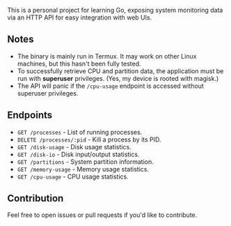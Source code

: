 This is a personal project for learning Go, exposing system monitoring data via an HTTP API for easy integration with web UIs.

## Notes

- The binary is mainly run in Termux. It may work on other Linux machines, but this hasn't been fully tested.
- To successfully retrieve CPU and partition data, the application must be run with **superuser** privileges. (Yes, my device is rooted with magisk.)
- The API will panic if the `/cpu-usage` endpoint is accessed without superuser privileges.

## Endpoints

- `GET /processes` - List of running processes.
- `DELETE /processes/:pid` - Kill a process by its PID.
- `GET /disk-usage` - Disk usage statistics.
- `GET /disk-io` - Disk input/output statistics.
- `GET /partitions` - System partition information.
- `GET /memory-usage` - Memory usage statistics.
- `GET /cpu-usage` - CPU usage statistics.

## Contribution

Feel free to open issues or pull requests if you'd like to contribute.
